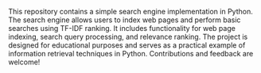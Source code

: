 This repository contains a simple search engine implementation in Python. 
The search engine allows users to index web pages and perform basic searches using TF-IDF ranking.
It includes functionality for web page indexing, search query processing, and relevance ranking. 
The project is designed for educational purposes and serves as a practical example of information retrieval techniques in Python. 
Contributions and feedback are welcome!

